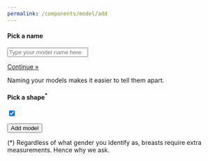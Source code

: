 ```yaml
---
permalink: /components/model/add
---
```

<!-- Start of /components/model/add -->
<form id="new-model-form">
    <div class="panel-holder text-center">
        <div class="panel text-center" id="login-panel">
            <h4>Pick a name</h4>
            <!-- name -->
            <div class="input-group">
                <input class="form-text form-control text-center" id="name" name="name" value="" type="text" placeholder="Type your model name here">
            </div>
            <p class="mt-3"><a id="show-body-type" href="#" class="btn btn-primary">Continue &raquo;</a></p>
            <p>Naming your models makes it easier to tell them apart.</p>
        </div>
        <div class="panel text-center" id="recover-panel">
            <h4>Pick a shape<sup>*</sup></h4>
            <!-- body -->
            <div class="input-group key-toggle key-sm mt-4">
                <div class="toggle toggle-light text-center" style="margin: auto;" id="body-toggle"></div>
            </div>
            <input class="hidden" id="body" name="body" value="female" type="checkbox" checked="">
            <div id="loader" class=""><p><button type="submit" class="btn btn-primary mt-4 btn-block">Add model</button></p></div>
            <p>(*) Regardless of what gender you identify as, breasts require extra measurements. Hence why we ask.</p>
        </div>
    </div>
</form>
<!-- End of /components/model/add -->
